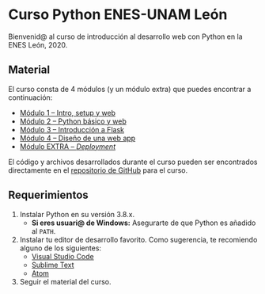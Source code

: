 # Curso Python ENES-UNAM León

Bienvenid@ al curso de introducción al desarrollo web con Python en la ENES León, 2020.

## Material

El curso consta de 4 módulos (y un módulo extra) que puedes encontrar a continuación:

- [Módulo 1 – Intro, setup y web](https://docs.google.com/presentation/d/e/2PACX-1vQp9pUDltmomU8lbcCgt7DsacZbQTMhGI5yZ1P1gngqocMhEUk0QoMXfsmypgLP6pftH41HWLBsHMsv/pub?start=false&loop=false&delayms=3000)
- [Módulo 2 – Python básico y web](https://docs.google.com/presentation/d/e/2PACX-1vSeti2usStNiSFUqaxidJ5bwq2Yypz6BVxLbtkDRRV3IX595p174CVoReErjM0TJCPSnPF8UTQG4cjm/pub?start=false&loop=false&delayms=3000)
- [Módulo 3 – Introducción a Flask](https://docs.google.com/presentation/d/e/2PACX-1vT9l9vWr_1622Tt6X3707G_CrtblbcS1PsH8Po61WljfnRAtr3efhOyHm5SbbPf5RtsfQjy8M9EXxDx/pub?start=false&loop=false&delayms=3000)
- [Módulo 4 – Diseño de una web app](https://docs.google.com/presentation/d/e/2PACX-1vToYcrnkIDXbVsztdMhsujXXZRnUNHahsg0jWTy4SxLMIPm-pQrWMWes7QYnpopJcZE2GuvlmDvUEpx/pub?start=false&loop=false&delayms=3000)
- [Módulo EXTRA – _Deployment_](https://docs.google.com/presentation/d/e/2PACX-1vR70Xn9nHTr1fJvewNPSBuglLvxRBrnC4iCtAThiFkpkpvgx69qK6Q6yvxgwNB96mxEUBJpQGErvMZN/pub?start=false&loop=false&delayms=3000)

El código y archivos desarrollados durante el curso pueden ser encontrados directamente en el [repositorio de GitHub](https://github.com/futurelabmx/curso-python-enes-leon) para el curso.

## Requerimientos

1. Instalar Python en su versión 3.8.x.
   - **Si eres usuari@ de Windows:** Asegurarte de que Python es añadido al `PATH`.
2. Instalar tu editor de desarrollo favorito. Como sugerencia, te recomiendo alguno de los siguientes:
   - [Visual Studio Code](https://code.visualstudio.com/)
   - [Sublime Text](https://www.sublimetext.com/)
   - [Atom](https://atom.io/)
3. Seguir el material del curso.
